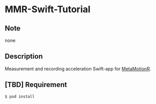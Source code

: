 # MMR-Swift-Tutorial

## Note

none

## Description

Measurement and recording acceleration Swift-app for [MetaMotionR](https://mbientlab.com/store/metamotionr/).

## [TBD] Requirement

```
$ pod install
```